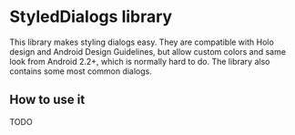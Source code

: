 # StyledDialogs library

This library makes styling dialogs easy. They are compatible with Holo design and Android Design Guidelines, but allow custom colors and same look from Android 2.2+, which is normally hard to do. The library also contains some most common dialogs. 

## How to use it

TODO 